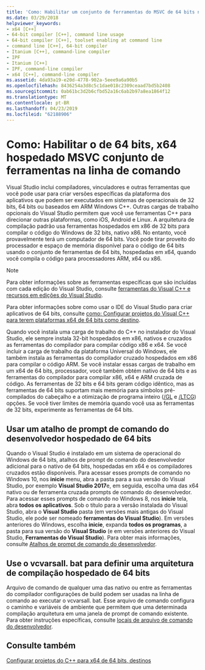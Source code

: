 ```yaml
---
title: 'Como: Habilitar um conjunto de ferramentas do MSVC de 64 bits na linha de comando'
ms.date: 03/29/2018
helpviewer_keywords:
- x64 [C++]
- 64-bit compiler [C++], command line usage
- 64-bit compiler [C++], toolset enabling at command line
- command line [C++], 64-bit compiler
- Itanium [C++], command-line compiler
- IPF
- Itanium [C++]
- IPF, command-line compiler
- x64 [C++], command-line compiler
ms.assetid: 4da93a19-e20d-4778-902a-5eee9a6a90b5
ms.openlocfilehash: 8436254a3d8c5c1dae018c2309ceaad7bd5b2408
ms.sourcegitcommit: 0ab61bc3d2b6cfbd52a16c6ab2b97a8ea1864f12
ms.translationtype: MT
ms.contentlocale: pt-BR
ms.lasthandoff: 04/23/2019
ms.locfileid: "62188906"
---
```

# <a name="how-to-enable-a-64-bit-x64-hosted-msvc-toolset-on-the-command-line"></a>Como: Habilitar o de 64 bits, x64 hospedado MSVC conjunto de ferramentas na linha de comando

Visual Studio inclui compiladores, vinculadores e outras ferramentas que você pode usar para criar versões específicas da plataforma dos aplicativos que podem ser executados em sistemas de operacionais de 32 bits, 64 bits ou baseados em ARM Windows C++. Outras cargas de trabalho opcionais do Visual Studio permitem que você use ferramentas C++ para direcionar outras plataformas, como iOS, Android e Linux. A arquitetura de compilação padrão usa ferramentas hospedados em x86 de 32 bits para compilar o código do Windows de 32 bits, nativo x86. No entanto, você provavelmente terá um computador de 64 bits. Você pode tirar proveito do processador e espaço de memória disponível para o código de 64 bits usando o conjunto de ferramentas de 64 bits, hospedadas em x64, quando você compila o código para processadores ARM, x64 ou x86.

> [!NOTE]
> Para obter informações sobre as ferramentas específicas que são incluídas com cada edição do Visual Studio, consulte [ferramentas do Visual C++ e recursos em edições do Visual Studio](../overview/visual-cpp-tools-and-features-in-visual-studio-editions.md).
>
> Para obter informações sobre como usar o IDE do Visual Studio para criar aplicativos de 64 bits, consulte [como: Configurar projetos do Visual C++ para terem plataformas x64 de 64 bits como destino](how-to-configure-visual-cpp-projects-to-target-64-bit-platforms.md).

Quando você instala uma carga de trabalho do C++ no instalador do Visual Studio, ele sempre instala 32-bit hospedados em x86, nativos e cruzados as ferramentas do compilador para compilar código x86 e x64. Se você incluir a carga de trabalho da plataforma Universal do Windows, ele também instala as ferramentas do compilador cruzado hospedados em x86 para compilar o código ARM. Se você instalar essas cargas de trabalho em um x64 de 64 bits, processador, você também obtém nativo de 64 bits e as ferramentas do compilador para compilar x86, x64 e ARM cruzada de código. As ferramentas de 32 bits e 64 bits geram código idêntico, mas as ferramentas de 64 bits suportam mais memória para símbolos pré-compilados do cabeçalho e a otimização de programa inteiro ([/GL](reference/gl-whole-program-optimization.md) e [/LTCG](reference/ltcg-link-time-code-generation.md)) opções. Se você tiver limites de memória quando você usa as ferramentas de 32 bits, experimente as ferramentas de 64 bits.

## <a name="use-a-64-bit-hosted-developer-command-prompt-shortcut"></a>Usar um atalho de prompt de comando do desenvolvedor hospedado de 64 bits

Quando o Visual Studio é instalado em um sistema de operacional do Windows de 64 bits, atalhos de prompt de comando do desenvolvedor adicional para o nativo de 64 bits, hospedadas em x64 e os compiladores cruzados estão disponíveis. Para acessar esses prompts de comando no Windows 10, nos **inicie** menu, abra a pasta para a sua versão do Visual Studio, por exemplo **Visual Studio 2017**e, em seguida, escolha uma das x64 nativo ou de ferramenta cruzada prompts de comando do desenvolvedor. Para acessar esses prompts de comando no Windows 8, nos **inicie** tela, abra **todos os aplicativos**. Sob o título para a versão instalada do Visual Studio, abra o **Visual Studio** pasta (em versões mais antigas do Visual Studio, ele pode ser nomeado **ferramentas do Visual Studio**). Em versões anteriores do Windows, escolha **inicie**, expanda **todos os programas**, a pasta para sua versão do **Visual Studio** (e em versões anteriores do Visual Studio,  **Ferramentas do Visual Studio**). Para obter mais informações, consulte [Atalhos de prompt de comando do desenvolvedor](building-on-the-command-line.md#developer_command_prompt_shortcuts).

## <a name="use-vcvarsallbat-to-set-a-64-bit-hosted-build-architecture"></a>Use o vcvarsall. bat para definir uma arquitetura de compilação hospedado de 64 bits

Arquivo de comando de qualquer uma das nativo ou entre as ferramentas do compilador configurações de build podem ser usadas na linha de comando ao executar o vcvarsall. bat. Esse arquivo de comando configura o caminho e variáveis de ambiente que permitem que uma determinada compilação arquitetura em uma janela de prompt de comando existente. Para obter instruções específicas, consulte [locais de arquivo de comando do desenvolvedor](building-on-the-command-line.md#developer_command_file_locations).

## <a name="see-also"></a>Consulte também

[Configurar projetos do C++ para x64 de 64 bits, destinos](configuring-programs-for-64-bit-visual-cpp.md)<br/>
